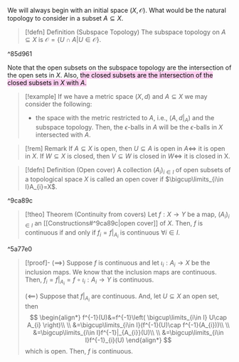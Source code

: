 We will always begin with an initial space $(X,\mathcal{O})$. What would be the natural topology to consider in a subset $A\subseteq X$.

>[!defn] Definition (Subspace Topology)
>The subspace topology on $A\subseteq X$ is $\mathcal{O}=\{ U\cap A | U\in \mathcal{O} \}$.

^85d961

Note that the open subsets on the subspace topology are the intersection of the open sets in $X$. Also, <mark style="background: #FFB8EBA6;">the closed subsets are the intersection of the closed subsets in $X$ with $A$.</mark> 
>[!example]
>If we have a metric space $(X,d)$ and $A\subseteq X$ we may consider the following:
>- the space with the metric restricted to $A$, i.e., $(A,d|_{A})$ and the subspace topology. Then, the $\epsilon$-balls in $A$ will be the $\epsilon$-balls in $X$ intersected with $A$.

>[!rem] Remark
>If $A\subseteq X$ is open, then $U\subseteq A$ is open in $A\iff$ it is open in $X$. 
>If  $W\subseteq X$ is closed, then $V\subseteq W$ is closed in $W\iff$ it is closed in X.

>[!defn] Definition (Open cover)
>A collection $(A_{i})_{i\in I}$ of open subsets of a topological space $X$ is called an open cover if $\bigcup\limits_{i\in I}A_{i}=X$.

^9ca89c

>[!theo] Theorem (Continuity from covers)
>Let $f:X\to Y$ be a map, $(A_{i})_{i\in I}$ an [[Constructions#^9ca89c|open cover]] of $X$. Then, $f$ is continuous if and only if $f_{i}=f|_{A_{i}}$ is continuous $\forall i\in I$.

^5a77e0

>[!proof]-
>$(\implies)$ Suppose $f$ is continuous and let $\iota_{i}:A_{i}\to X$ be the inclusion maps. We know that the inclusion maps are continuous. Then, $f_{i}=f|_{A_{i}}=f\circ\iota_{i}:A_{i}\to Y$ is continuous.
>
>$(\impliedby)$ Suppose that $f|_{A_{i}}$ are continuous. And, let $U\subseteq X$ an open set, then 
>$$
>\begin{align*}
>f^{-1}(U)&=f^{-1}\left( \bigcup\limits_{i\in I} U\cap A_{i} \right)\\ \\
>&=\bigcup\limits_{i\in I}(f^{-1}(U)\cap f^{-1}(A_{i}))\\ \\
>&=\bigcup\limits_{i\in I}f^{-1}|_{A_{i}}(U)\\ \\
>&=\bigcup\limits_{i\in I}f^{-1}_{i}(U)
>\end{align*}
>$$
>which is open. Then, $f$ is continuous.
